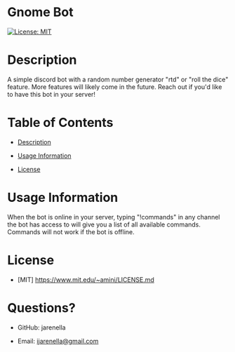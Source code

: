 # Gnome Bot

[![License: MIT](https://img.shields.io/badge/License-MIT-yellow.svg)](https://opensource.org/licenses/MIT)

# Description

A simple discord bot with a random number generator "rtd" or "roll the dice" feature. More features will likely come in the future. Reach out if you'd like to have this bot in your server!

# Table of Contents

- [Description](#Description)

- [Usage Information](#Usage-Information)

- [License](#License)

# Usage Information

When the bot is online in your server, typing "!commands" in any channel the bot has access to will give you a list of all available commands. Commands will not work if the bot is offline.

# License
    
- [MIT] https://www.mit.edu/~amini/LICENSE.md


# Questions?

- GitHub: jarenella

- Email: ijarenella@gmail.com